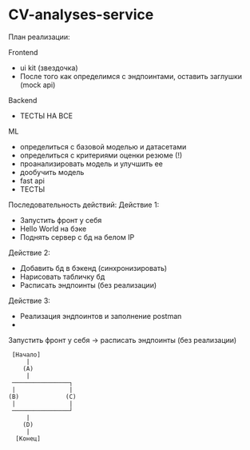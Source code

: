 # CV-analyses-service
План реализации:

Frontend
- ui kit (звездочка)
- После того как определимся с эндпоинтами, оставить заглушки (mock api) 

Backend
- ТЕСТЫ НА ВСЕ

ML
- определиться с базовой моделью и датасетами
- определиться с критериями оценки резюме (!)
- проанализировать модель и улучшить ее
- дообучить модель
- fast api
- ТЕСТЫ


Последовательность действий:
Действие 1:
- Запустить фронт у себя
- Hello World на бэке
- Поднять сервер с бд на белом IP

Действие 2:
- Добавить бд в бэкенд (синхронизировать)
- Нарисовать табличку бд
- Расписать эндпоинты (без реализации)

Действие 3:
- Реализация эндпоинтов и заполнение postman
- 


Запустить фронт у себя -> расписать эндпоинты (без реализации)


     [Начало]
         |
        (A)
         |
     ────────────────┐
     |               |
    (B)             (C)
     |               |
     ────────────────┘
         |
        (D)
         |
      [Конец]
